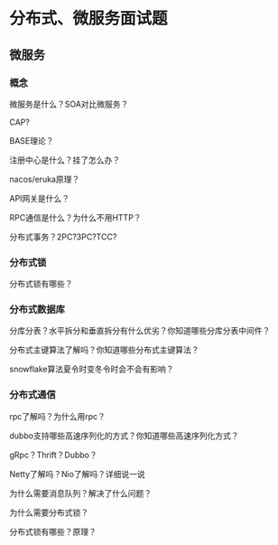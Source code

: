 # 分布式、微服务面试题

## 微服务

### 概念

微服务是什么？SOA对比微服务？

CAP?

BASE理论？

注册中心是什么？挂了怎么办？

nacos/eruka原理？

API网关是什么？

RPC通信是什么？为什么不用HTTP？

分布式事务？2PC?3PC?TCC?

### 分布式锁

分布式锁有哪些？

### 分布式数据库
分库分表？水平拆分和垂直拆分有什么优劣？你知道哪些分库分表中间件？

分布式主键算法了解吗？你知道哪些分布式主键算法？

snowflake算法夏令时变冬令时会不会有影响？

### 分布式通信
rpc了解吗？为什么用rpc？

dubbo支持哪些高速序列化的方式？你知道哪些高速序列化方式？

gRpc？Thrift？Dubbo？

Netty了解吗？Nio了解吗？详细说一说

为什么需要消息队列？解决了什么问题？

为什么需要分布式锁？

分布式锁有哪些？原理？